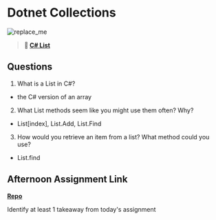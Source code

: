 # Dotnet Collections

![replace_me](https://codeworks.blob.core.windows.net/public/assets/img/illustrations/placeholder.svg)

> **📖 [C# List](https://codeworksacademy.com/fs-student-guide/resources/wk10/02-List-Methods)**

## Questions

1. What is a List in C#?
- the C# version of an array
2. What List methods seem like you might use them often? Why?
- List[index], List.Add, List.Find
3. How would you retrieve an item from a list? What method could you use?
- List.find
## Afternoon Assignment Link

**[Repo](https://github.com/BrysonBloom/winter23-SharpList)**

Identify at least 1 takeaway from today's assignment
